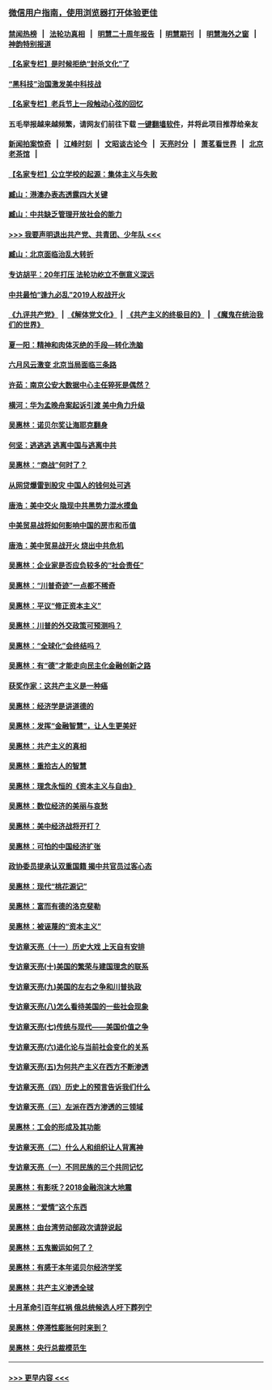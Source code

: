 ### [微信用户指南，使用浏览器打开体验更佳](https://github.com/gfw-breaker/banned-news1/blob/master/indexes/wechat-guide.md?t=0)
#### [禁闻热榜](热点新闻.md?t=0)  &nbsp;&nbsp;|&nbsp;&nbsp; [法轮功真相](https://github.com/gfw-breaker/truth/blob/master/README.md?t=0) &nbsp;&nbsp;|&nbsp;&nbsp; [明慧二十周年报告](https://github.com/gfw-breaker/mh-reports/blob/master/README.md?t=0) &nbsp;&nbsp;|&nbsp;&nbsp;[明慧期刊](https://github.com/gfw-breaker/mh-qikan) &nbsp;&nbsp;|&nbsp;&nbsp; [明慧海外之窗](https://github.com/gfw-breaker/mh-news/blob/master/README.md?t=0) &nbsp;&nbsp;|&nbsp;&nbsp; [神韵特别报道](https://github.com/gfw-breaker/mh-news/blob/master/shenyun.md?t=0)
#### [【名家专栏】是时候拒绝“封杀文化”了](../pages/nsc423/n11814093.md?t=02150055) 
#### [“黑科技”治国激发美中科技战](../pages/nsc423/n11638056.md?t=02150055) 
#### [【名家专栏】老兵节上一段触动心弦的回忆](../pages/nsc423/n11646016.md?t=02150055) 
#### 五毛举报越来越频繁，请网友们前往下载 [一键翻墙软件](https://github.com/gfw-breaker/ssr-accounts)，并将此项目推荐给亲友
#### [新闻拍案惊奇](https://github.com/gfw-breaker/banned-news1/blob/master/pages/link4.md) &nbsp;&nbsp;|&nbsp;&nbsp; [江峰时刻](https://github.com/gfw-breaker/banned-news1/blob/master/pages/link4.md) &nbsp;&nbsp;|&nbsp;&nbsp; [文昭谈古论今](https://github.com/gfw-breaker/banned-news1/blob/master/pages/link4.md) &nbsp;&nbsp;|&nbsp;&nbsp; [天亮时分](https://github.com/gfw-breaker/banned-news1/blob/master/pages/link4.md) &nbsp;&nbsp;|&nbsp;&nbsp; [萧茗看世界](https://github.com/gfw-breaker/banned-news1/blob/master/pages/link4.md) &nbsp;&nbsp;|&nbsp;&nbsp; [北京老茶馆](https://github.com/gfw-breaker/banned-news1/blob/master/pages/link4.md) &nbsp;&nbsp;|&nbsp;&nbsp; 
#### [【名家专栏】公立学校的起源：集体主义与失败](../pages/nsc423/n11601833.md?t=02150055) 
#### [臧山：港澳办表态透露四大关键](../pages/nsc423/n11421628.md?t=02150055) 
#### [臧山：中共缺乏管理开放社会的能力](../pages/nsc423/n11407457.md?t=02150055) 
#### [>>> 我要声明退出共产党、共青团、少年队 <<<](https://github.com/begood0513/goodnews/blob/master/quit/letter.md) 
#### [臧山：北京面临治乱大转折](../pages/nsc423/n11406895.md?t=02150055) 
#### [专访胡平：20年打压 法轮功屹立不倒意义深远](../pages/nsc423/n11398800.md?t=02150055) 
#### [中共最怕“逢九必乱”2019人权战开火](../pages/nsc423/n11385248.md?t=02150055) 
#### [《九评共产党》](https://github.com/begood0513/9ping.md/blob/master/README.md) &nbsp;|&nbsp; [《解体党文化》](../../../../jtdwh.md/blob/master/README.md)  &nbsp;|&nbsp; [《共产主义的终极目的》](../../../../gczydzjmd.md/blob/master/README.md) &nbsp;|&nbsp; [《魔鬼在统治我们的世界》](../../../../mgztzwmdsj.md/blob/master/README.md) 
#### [夏一阳：精神和肉体灭绝的手段—转化洗脑](../pages/nsc423/n11368250.md?t=02150055) 
#### [六月风云激变 北京当局面临三条路](../pages/nsc423/n11313668.md?t=02150055) 
#### [许茹：南京公安大数据中心主任猝死是偶然？](../pages/nsc423/n11064744.md?t=02150055) 
#### [横河：华为孟晚舟案起诉引渡 美中角力升级](../pages/nsc423/n11027230.md?t=02150055) 
#### [吴惠林：诺贝尔奖让海耶克翻身](../pages/nsc423/n10890049.md?t=02150055) 
#### [何坚：逃逃逃 逃离中国与逃离中共](../pages/nsc423/n10592891.md?t=02150055) 
#### [吴惠林：“商战”何时了？](../pages/nsc423/n10573558.md?t=02150055) 
#### [从网贷爆雷到股灾 中国人的钱何处可逃](../pages/nsc423/n10572800.md?t=02150055) 
#### [唐浩：美中交火 隐现中共黑势力混水摸鱼](../pages/nsc423/n10544040.md?t=02150055) 
#### [中美贸易战将如何影响中国的房市和币值](../pages/nsc423/n10543697.md?t=02150055) 
#### [唐浩：美中贸易战开火 烧出中共危机](../pages/nsc423/n10540126.md?t=02150055) 
#### [吴惠林：企业家是否应负较多的“社会责任”](../pages/nsc423/n10535022.md?t=02150055) 
#### [吴惠林：“川普奇迹”一点都不稀奇](../pages/nsc423/n10512808.md?t=02150055) 
#### [吴惠林：平议“修正资本主义”](../pages/nsc423/n10495724.md?t=02150055) 
#### [吴惠林：川普的外交政策可预测吗？](../pages/nsc423/n10462387.md?t=02150055) 
#### [吴惠林：“全球化”会终结吗？](../pages/nsc423/n10452838.md?t=02150055) 
#### [吴惠林：有“德”才能走向民主化金融创新之路](../pages/nsc423/n10432292.md?t=02150055) 
#### [获奖作家：这共产主义是一种癌](../pages/nsc423/n10431541.md?t=02150055) 
#### [吴惠林：经济学是讲道德的](../pages/nsc423/n10398014.md?t=02150055) 
#### [吴惠林：发挥“金融智慧”，让人生更美好](../pages/nsc423/n10375019.md?t=02150055) 
#### [吴惠林：共产主义的真相](../pages/nsc423/n10351394.md?t=02150055) 
#### [吴惠林：重拾古人的智慧](../pages/nsc423/n10337691.md?t=02150055) 
#### [吴惠林：理念永恒的《资本主义与自由》](../pages/nsc423/n10316274.md?t=02150055) 
#### [吴惠林：数位经济的美丽与哀愁](../pages/nsc423/n10292946.md?t=02150055) 
#### [吴惠林：美中经济战将开打？](../pages/nsc423/n10258825.md?t=02150055) 
#### [吴惠林：可怕的中国经济扩张](../pages/nsc423/n10219147.md?t=02150055) 
#### [政协委员提承认双重国籍 揭中共官员过客心态](../pages/nsc423/n10208809.md?t=02150055) 
#### [吴惠林：现代“桃花源记”](../pages/nsc423/n10185234.md?t=02150055) 
#### [吴惠林：富而有德的洛克斐勒](../pages/nsc423/n10142264.md?t=02150055) 
#### [吴惠林：被诬蔑的“资本主义”](../pages/nsc423/n10124816.md?t=02150055) 
#### [专访章天亮（十一）历史大戏 上天自有安排](../pages/nsc423/n10094905.md?t=02150055) 
#### [专访章天亮(十)美国的繁荣与建国理念的联系](../pages/nsc423/n10094899.md?t=02150055) 
#### [专访章天亮(九)美国的左右之争和川普执政](../pages/nsc423/n10094889.md?t=02150055) 
#### [专访章天亮(八)怎么看待美国的一些社会现象](../pages/nsc423/n10094857.md?t=02150055) 
#### [专访章天亮(七)传统与现代——美国价值之争](../pages/nsc423/n10093140.md?t=02150055) 
#### [专访章天亮(六)进化论与当前社会变化的关系](../pages/nsc423/n10092036.md?t=02150055) 
#### [专访章天亮(五)为何共产主义在西方不断渗透](../pages/nsc423/n10083620.md?t=02150055) 
#### [专访章天亮（四）历史上的预言告诉我们什么](../pages/nsc423/n10083606.md?t=02150055) 
#### [专访章天亮（三）左派在西方渗透的三领域](../pages/nsc423/n10081115.md?t=02150055) 
#### [吴惠林：工会的形成及其功能](../pages/nsc423/n10080633.md?t=02150055) 
#### [专访章天亮（二）什么人和组织让人背离神](../pages/nsc423/n10076637.md?t=02150055) 
#### [专访章天亮（一）不同民族的三个共同记忆](../pages/nsc423/n10074188.md?t=02150055) 
#### [吴惠林：有影呒？2018金融泡沫大地震](../pages/nsc423/n10040534.md?t=02150055) 
#### [吴惠林：“爱情”这个东西](../pages/nsc423/n10019423.md?t=02150055) 
#### [吴惠林：由台湾劳动部政次请辞说起](../pages/nsc423/n9979679.md?t=02150055) 
#### [吴惠林：五鬼搬运如何了？](../pages/nsc423/n9925338.md?t=02150055) 
#### [吴惠林：有感于本年诺贝尔经济学奖](../pages/nsc423/n9871883.md?t=02150055) 
#### [吴惠林：共产主义渗透全球](../pages/nsc423/n9812748.md?t=02150055) 
#### [十月革命引百年红祸 俄总统候选人吁下葬列宁](../pages/nsc423/n9810182.md?t=02150055) 
#### [吴惠林：停滞性膨胀何时来到？](../pages/nsc423/n9764136.md?t=02150055) 
#### [吴惠林：央行总裁模范生](../pages/nsc423/n9728134.md?t=02150055) 

----
#### [ >>> 更早内容 <<< ](../indexes/nsc423-earlier.md)
